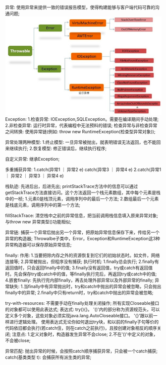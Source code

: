 异常: 使用异常来提供一致的错误报告模型，使得构建能够与客户端代码可靠的沟通问题;
    ![img.png](img.png)
    Exception: 
        1.检查异常: IOException,SQLException。需要在编译期间手动处理;
        2.非检查异常: 运行时异常，代表编程中无法预料的错误;
    检查异常与非检查异常之间转换: 使用异常链(例如: throw new RuntimeException(检查型异常对象));
    
异常处理两种模型:
    1.终止模型:
        一旦异常被抛出，就表明错误无法返回，也不能回来继续执行;
    2.恢复模型:
        修正错误后，继续执行程序;

自定义异常:
    继承Exception;

多重捕获异常:
    1.catch(异常1 ｜ 异常2 e)
      catch(异常3 ｜ 异常4 e)
    2.catch(异常1 ｜ 异常2 ｜ 异常3 ｜ 异常4 e)

栈轨迹: 先进后出，后进先出;
    printStackTrace方法中的信息可以通过getStackTrace方法直接访问。这个方法返回一个栈元素数组，其中每个元素是栈中的一桢;
    1.元素0是栈顶元素，调用序列中的最后一个方法;
    2.数组最后一个元素是栈底元素，调用序列中的第一个方法;

fillStackTrace:
    清空栈中之前的异常信息，把当前调用栈信息填入原来异常对象;
    与throw new 异常类型()功能相似;

异常链:
    捕获一个异常后抛出另一个异常，把原始异常信息保存下来，传给另一个异常的构造器;
    Throwalbe子类中，Error，Exception和RuntimeException这3种异常构造器可以保存原始异常信息;

finally: 
    作用:
        1.当要把除内存之外的资源恢复到它们的初始状态时。如文件，网络连接等;
        2.异常被抛出，但程序没有捕获;
    执行时机:
        1.finally总会执行;
        2.finally有返回值时，只会返回finally中的值; 
        3.finally没有返回值，try或catch有返回值时。先会保存try或catch中的值，等finally执行完后，再返回try或catch中的值;
        4.嵌套finally: 先执行完内部finally，再去处理外部异常以及外部异常的finally;
异常缺失:
    1.当finally中有异常抛出时，try和catch中抛出的异常会被忽略，只会抛出finally中的异常;
    2.finally中只有return时，try和catch中抛出的异常会被忽略;

try-with-resources: 不需要手动在finally处理关闭操作; 
    所有实现Closeable接口的对象都可以使用此表达式;
    表达式: try(){}。 '()'内的部分称为资源规范头，可以定义多个对象，这些对象必须实现java.lang.AutoCloseable接口。
    '{}'跟以前一样进行逻辑处理。
    使用表达式无论你如何退出try块，和以前的finally子句等价的代码依旧都会执行(若catch住，则在catch之前执行)，且按创建对象相反的顺序关闭;
    注意点:
        1.定义对象时，构造器发生异常不会close;
        2.不在'()'中定义的对象，不会被close;

异常匹配:
    抛出异常的时候，会按照catch顺序捕获异常，只会被一个catch捕获;
    catch(基类类型 t): 会捕获所有派生类的异常;





